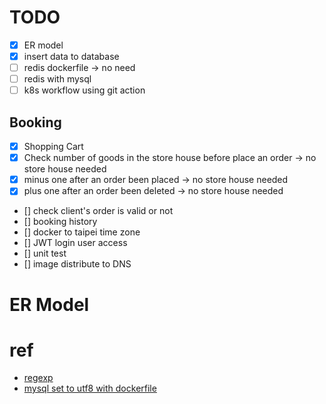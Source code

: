 # TODO

-   [x] ER model
-   [x] insert data to database
-   [ ] redis dockerfile -> no need
-   [ ] redis with mysql
-   [ ] k8s workflow using git action

## Booking

-   [X] Shopping Cart
-   [X] Check number of goods in the store house before place an order -> no store house needed
-   [X] minus one after an order been placed -> no store house needed
-   [X] plus one after an order been deleted -> no store house needed
-   [] check client's order is valid or not
-   [] booking history 
-   [] docker to taipei time zone
-   [] JWT login user access
-   [] unit test
-   [] image distribute to DNS




# ER Model

# ref

-   [regexp](http://gskinner.com/RegExr/?2tr2n)
-   [mysql set to utf8 with dockerfile](https://stackoverflow.com/questions/45729326/how-to-change-the-default-character-set-of-mysql-using-docker-compose)
